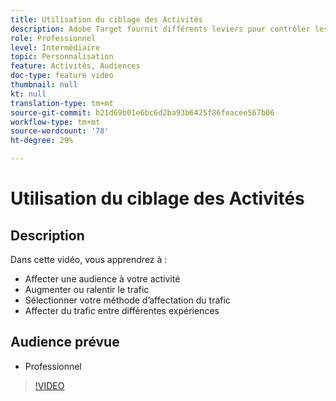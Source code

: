 ```yaml
---
title: Utilisation du ciblage des Activités
description: Adobe Target fournit différents leviers pour contrôler les expériences présentées à différentes audiences lorsqu’une activité est activée. Apprenez à contrôler qui voit quoi en utilisant les audiences et l'affectation du trafic.
role: Professionnel
level: Intermédiaire
topic: Personnalisation
feature: Activités, Audiences
doc-type: feature video
thumbnail: null
kt: null
translation-type: tm+mt
source-git-commit: b21d69b01e6bc6d2ba93b6425f86feacee567b06
workflow-type: tm+mt
source-wordcount: '78'
ht-degree: 29%

---
```



# Utilisation du ciblage des Activités

## Description

Dans cette vidéo, vous apprendrez à :

* Affecter une audience à votre activité
* Augmenter ou ralentir le trafic
* Sélectionner votre méthode d’affectation du trafic
* Affecter du trafic entre différentes expériences

## Audience prévue

* Professionnel

>[!VIDEO](https://video.tv.adobe.com/v/17385/?quality=12)